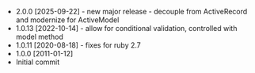 - 2.0.0 [2025-09-22] - new major release - decouple from ActiveRecord and modernize for ActiveModel
- 1.0.13 [2022-10-14] - allow for conditional validation, controlled with model method
- 1.0.11 [2020-08-18] - fixes for ruby 2.7
- 1.0.0 [2011-01-12]
- Initial commit

